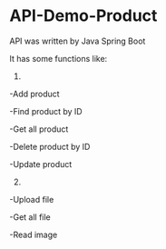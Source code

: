 # API-Demo-Product

API was written by Java Spring Boot

It has some functions like:

1.
-Add product

-Find product by ID

-Get all product 

-Delete product by ID

-Update product

2.
-Upload file

-Get all file

-Read image 
